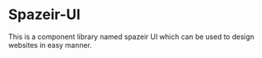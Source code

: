 # Spazeir-UI
This is a component library named spazeir UI which can be used to design websites in easy manner.
